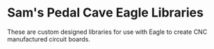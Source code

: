 # Sam's Pedal Cave Eagle Libraries

These are custom designed libraries for use with Eagle to create CNC manufactured circuit boards.
